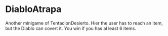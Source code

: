 # DiabloAtrapa
Another minigame of TentacionDesierto. Hier the user has to reach an item, but the Diablo can covert it. 
You win if you has al least 6 items.
